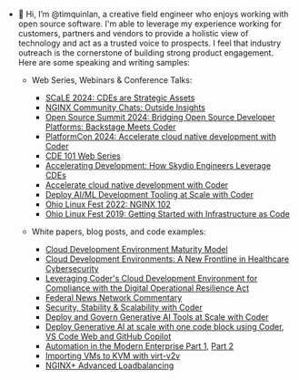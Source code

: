 - 👋 Hi, I’m @timquinlan, a creative field engineer who enjoys working with open source software. I'm able to leverage my experience working for customers, partners and vendors to provide a holistic view of technology and act as a trusted voice to prospects. I feel that industry outreach is the cornerstone of building strong product engagement. Here are some speaking and writing samples:

    - Web Series, Webinars & Conference Talks:
        - [SCaLE 2024: CDEs are Strategic Assets](https://youtu.be/6fxbaK-D6j8?si=56m1CV66Gjf1LlYL)
        - [NGINX Community Chats: Outside Insights](https://youtu.be/0i12ptACDtI?si=INae2wWVwgyrpI5y)
        - [Open Source Summit 2024: Bridging Open Source Developer Platforms: Backstage Meets Coder](https://www.youtube.com/watch?v=2wAn9h0zJR0&t=67s)
        - [PlatformCon 2024: Accelerate cloud native development with Coder](https://www.youtube.com/watch?v=0vK10Z7LF6A)
        - [CDE 101 Web Series](https://youtube.com/playlist?list=PLQepvBEEArfmXfnZHSRQj_puTN7BVXcg2&si=RALDe_ifTEvhNhEa)
        - [Accelerating Development: How Skydio Engineers Leverage CDEs](https://coder.com/webinars/accelerating-development-how-skydio-engineers-leverage-cdes/register)
        - [Accelerate cloud native development with Coder](https://www.youtube.com/watch?v=0vK10Z7LF6A)
        - [Deploy AI/ML Development Tooling at Scale with Coder](https://coder.com/webinars/deploy-ai-ml-development-tooling-at-scale-with-coder/register)
        - [Ohio Linux Fest 2022: NGINX 102](https://www.youtube.com/live/DjOgRbHnvwU?feature=share&t=14706)
        - [Ohio Linux Fest 2019: Getting Started with Infrastructure as Code](https://youtu.be/f_lo_8-5cMs)

          
    - White papers, blog posts, and code examples:
        - [Cloud Development Environment Maturity Model](https://coder.com/ebooks-and-reports/ebooks/cloud-development-environment-maturity-model)
        - [Cloud Development Environments: A New Frontline in Healthcare Cybersecurity](https://hitconsultant.net/2024/09/27/cloud-development-environments-healthcare-cybersecurity/)
        - [Leveraging Coder's Cloud Development Environment for Compliance with the Digital Operational Resilience Act](https://coder.com/blog/leveraging-coder-s-cloud-development-environment-for-compliance-with-the-digital) 
        - [Federal News Network Commentary](https://federalnewsnetwork.com/commentary/2024/08/cloud-development-environments-can-help-software-become-more-secure/)
        - [Security, Stability & Scalability with Coder](https://coder.com/blog/security-stability-scalability-with-coder)
        - [Deploy and Govern Generative AI Tools at Scale with Coder](https://coder.com/blog/deploy-generative-ai-tools-at-scale-with-coder)
        - [Deploy Generative AI at scale with one code block using Coder, VS Code Web and GitHub Copilot](https://coder.com/blog/deploy-generative-ai-at-scale-with-one-code-block-using-coder-vs-code-web-and-git)
        - [Automation in the Modern Enterprise Part 1](https://www.redhat.com/en/blog/automation-modern-enterprise-part-1), [Part 2](https://www.redhat.com/en/blog/automation-modern-enterprise-part-2)
        - [Importing VMs to KVM with virt-v2v](https://www.redhat.com/en/blog/importing-vms-kvm-virt-v2v)
        - [NGINX+ Advanced Loadbalancing](https://github.com/timquinlan/nginxplus-loadbalancing)

<!---
timquinlan/timquinlan is a ✨ special ✨ repository because its `README.md` (this file) appears on your GitHub profile.
You can click the Preview link to take a look at your changes.
--->
